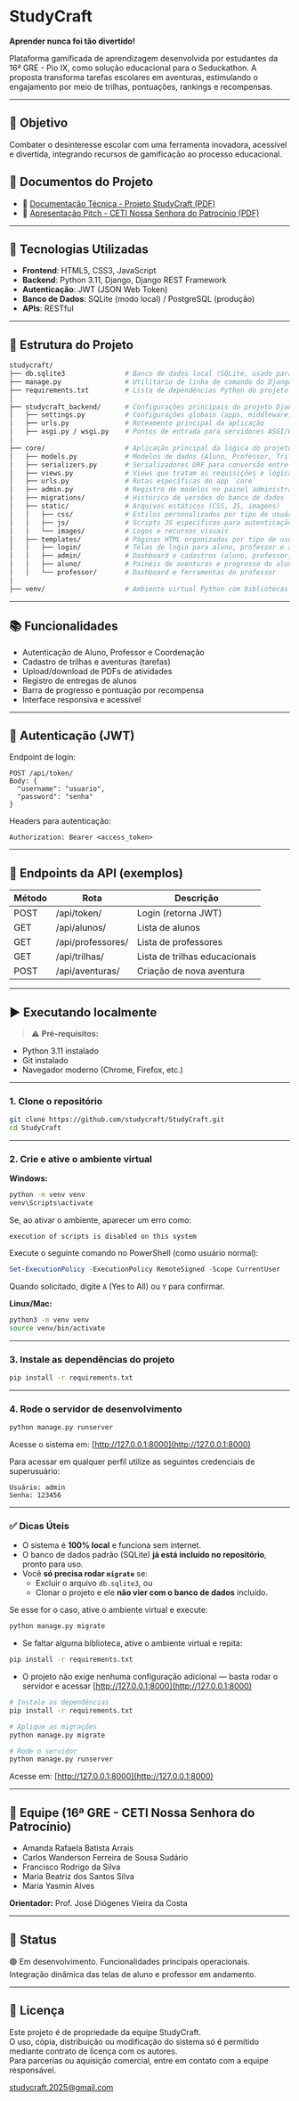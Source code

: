 # StudyCraft

**Aprender nunca foi tão divertido!**

Plataforma gamificada de aprendizagem desenvolvida por estudantes da 16ª GRE - Pio IX, como solução educacional para o Seduckathon. A proposta transforma tarefas escolares em aventuras, estimulando o engajamento por meio de trilhas, pontuações, rankings e recompensas.

---

## 🎯 Objetivo

Combater o desinteresse escolar com uma ferramenta inovadora, acessível e divertida, integrando recursos de gamificação ao processo educacional.

## 📄 Documentos do Projeto

- 📘 [Documentação Técnica - Projeto StudyCraft (PDF)](./docs/Documentacao_Tecnica_StudyCraft.pdf)  
- 🎤 [Apresentação Pitch - CETI Nossa Senhora do Patrocínio (PDF)](./docs/Pitch_CETI_Nossa_Senhora_do_Patrocinio.pdf)

---

## 🚀 Tecnologias Utilizadas

- **Frontend**: HTML5, CSS3, JavaScript
- **Backend**: Python 3.11, Django, Django REST Framework
- **Autenticação**: JWT (JSON Web Token)
- **Banco de Dados**: SQLite (modo local) / PostgreSQL (produção)
- **APIs**: RESTful

---

## 🧱 Estrutura do Projeto

```bash
studycraft/
├── db.sqlite3               # Banco de dados local (SQLite, usado para testes e desenvolvimento)
├── manage.py                # Utilitário de linha de comando do Django para gerenciar o projeto
├── requirements.txt         # Lista de dependências Python do projeto
│
├── studycraft_backend/      # Configurações principais do projeto Django
│   ├── settings.py          # Configurações globais (apps, middleware, banco, static, etc.)
│   ├── urls.py              # Roteamento principal da aplicação
│   ├── asgi.py / wsgi.py    # Pontos de entrada para servidores ASGI/WSGI
│
├── core/                    # Aplicação principal da lógica do projeto
│   ├── models.py            # Modelos de dados (Aluno, Professor, Trilha, etc.)
│   ├── serializers.py       # Serializadores DRF para conversão entre JSON e modelos
│   ├── views.py             # Views que tratam as requisições e lógica da API
│   ├── urls.py              # Rotas específicas do app `core`
│   ├── admin.py             # Registro de modelos no painel administrativo do Django
│   ├── migrations/          # Histórico de versões do banco de dados
│   ├── static/              # Arquivos estáticos (CSS, JS, imagens)
│   │   ├── css/             # Estilos personalizados por tipo de usuário (admin, aluno, etc.)
│   │   ├── js/              # Scripts JS específicos para autenticação e interações
│   │   └── images/          # Logos e recursos visuais
│   ├── templates/           # Páginas HTML organizadas por tipo de usuário
│   │   ├── login/           # Telas de login para aluno, professor e admin
│   │   ├── admin/           # Dashboard e cadastros (aluno, professor, trilha)
│   │   ├── aluno/           # Painéis de aventuras e progresso do aluno
│   │   └── professor/       # Dashboard e ferramentas do professor
│
├── venv/                    # Ambiente virtual Python com bibliotecas instaladas
```

---

## 📚 Funcionalidades

- Autenticação de Aluno, Professor e Coordenação
- Cadastro de trilhas e aventuras (tarefas)
- Upload/download de PDFs de atividades
- Registro de entregas de alunos
- Barra de progresso e pontuação por recompensa
- Interface responsiva e acessível

---

## 🔐 Autenticação (JWT)

Endpoint de login:
```http
POST /api/token/
Body: {
  "username": "usuario",
  "password": "senha"
}
```

Headers para autenticação:
```
Authorization: Bearer <access_token>
```

---

## 🔄 Endpoints da API (exemplos)

| Método | Rota                  | Descrição                   |
|--------|-----------------------|-----------------------------|
| POST   | /api/token/           | Login (retorna JWT)         |
| GET    | /api/alunos/          | Lista de alunos             |
| GET    | /api/professores/     | Lista de professores        |
| GET    | /api/trilhas/         | Lista de trilhas educacionais |
| POST   | /api/aventuras/       | Criação de nova aventura    |

---

## ▶️ Executando localmente

> ⚠️ **Pré-requisitos:**
- Python 3.11 instalado
- Git instalado
- Navegador moderno (Chrome, Firefox, etc.)

---

### 1. Clone o repositório

```bash
git clone https://github.com/studycraft/StudyCraft.git
cd StudyCraft
```

---

### 2. Crie e ative o ambiente virtual

**Windows:**
```bash
python -m venv venv
venv\Scripts\activate
```

Se, ao ativar o ambiente, aparecer um erro como:
```
execution of scripts is disabled on this system
```

Execute o seguinte comando no PowerShell (como usuário normal):

```powershell
Set-ExecutionPolicy -ExecutionPolicy RemoteSigned -Scope CurrentUser
```

Quando solicitado, digite `A` (Yes to All) ou `Y` para confirmar.

**Linux/Mac:**
```bash
python3 -m venv venv
source venv/bin/activate
```

---

### 3. Instale as dependências do projeto

```bash
pip install -r requirements.txt
```

---

### 4. Rode o servidor de desenvolvimento

```bash
python manage.py runserver
```

Acesse o sistema em: [http://127.0.0.1:8000](http://127.0.0.1:8000)

Para acessar em qualquer perfil utilize as seguintes credenciais de superusuário:

  ```
  Usuário: admin
  Senha: 123456
  ```

---

### ✅ Dicas Úteis

- O sistema é **100% local** e funciona sem internet.
- O banco de dados padrão (SQLite) **já está incluído no repositório**, pronto para uso.
- Você **só precisa rodar `migrate`** se:
  - Excluir o arquivo `db.sqlite3`, ou
  - Clonar o projeto e ele **não vier com o banco de dados** incluído.

Se esse for o caso, ative o ambiente virtual e execute:

```bash
python manage.py migrate
```

- Se faltar alguma biblioteca, ative o ambiente virtual e repita:

```bash
pip install -r requirements.txt
```

- O projeto não exige nenhuma configuração adicional — basta rodar o servidor e acessar [http://127.0.0.1:8000](http://127.0.0.1:8000)


```bash
# Instale as dependências
pip install -r requirements.txt

# Aplique as migrações
python manage.py migrate

# Rode o servidor
python manage.py runserver
```

Acesse em: [http://127.0.0.1:8000](http://127.0.0.1:8000)

---

## 👥 Equipe (16ª GRE - CETI Nossa Senhora do Patrocínio)

- Amanda Rafaela Batista Arrais
- Carlos Wanderson Ferreira de Sousa Sudário
- Francisco Rodrigo da Silva
- Maria Beatriz dos Santos Silva
- Maria Yasmin Alves

**Orientador:** Prof. José Diógenes Vieira da Costa

---

## 🏁 Status

🟢 Em desenvolvimento. Funcionalidades principais operacionais. Integração dinâmica das telas de aluno e professor em andamento.

---

## 📜 Licença

Este projeto é de propriedade da equipe StudyCraft.  
O uso, cópia, distribuição ou modificação do sistema só é permitido mediante contrato de licença com os autores.  
Para parcerias ou aquisição comercial, entre em contato com a equipe responsável.

studycraft.2025@gmail.com

